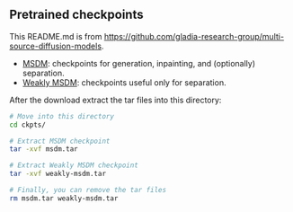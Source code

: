## Pretrained checkpoints
This README.md is from https://github.com/gladia-research-group/multi-source-diffusion-models.

 * [MSDM](https://drive.google.com/file/d/1mfozibogvNrUaeS283OBz26MWNeZv-OO/view?usp=share_link): checkpoints for generation, inpainting, and (optionally) separation.
 * [Weakly MSDM](https://drive.google.com/file/d/1A33CjKPfmaqsgSXyDqr1Pbd39y_KHgU1/view?usp=share_link): checkpoints useful only for separation.

After the download extract the tar files into this directory:
```bash
# Move into this directory
cd ckpts/

# Extract MSDM checkpoint
tar -xvf msdm.tar

# Extract Weakly MSDM checkpoint
tar -xvf weakly-msdm.tar

# Finally, you can remove the tar files
rm msdm.tar weakly-msdm.tar
```